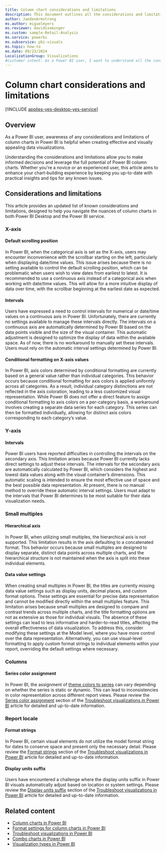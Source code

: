 ```yaml
---
title: Column chart considerations and limitations
description: This document outlines all the considerations and limitations for column charts in Power BI Desktop and Power BI service.
author: JaedenArmstrong
ms.author: miguelmyers
ms.reviewer: davidiseminger
ms.custom: sample-Retail-Analysis
ms.service: powerbi
ms.subservice: pbi-visuals
ms.topic: how-to
ms.date: 09/23/2024
LocalizationGroup: Visualizations
#customer intent: As a Power BI user, I want to understand all the considerations and limitions for column charts so that I can effectively and more easily build column chart visuals in Power BI Desktop and Power BI service.
---
```

# Column chart considerations and limitations

[!INCLUDE [applies-yes-desktop-yes-service](../includes/applies-yes-desktop-yes-service.md)]

## Overview

As a Power BI user, awareness of any considerations and limitations of column charts in Power BI is helpful when creating effective and visually appealing data visualizations.

Understanding the considerations and limitations allow you to make informed decisions and leverage the full potential of Power BI column charts. Whether you're a novice or an experienced user, this article aims to enhance your chart-building experience by keeping you up-to-date with practical insights and tips for any known issues.

## Considerations and limitations

This article provides an updated list of known considerations and limitations, designed to help you navigate the nuances of column charts in both Power BI Desktop and the Power BI service.

### X-axis

#### Default scrolling position

In Power BI, when the categorical axis is set as the X-axis, users may encounter inconvenience with the scrollbar starting on the left, particularly when displaying date/time values. This issue arises because there is no setting available to control the default scrolling position, which can be problematic when users wish to view dates from earliest to latest. It is recommended to use a continuous axis instead of a categorical axis when working with date/time values. This will allow for a more intuitive display of data over time, with the scrollbar beginning at the earliest date as expected.

#### Intervals

Users have expressed a need to control intervals for numerical or date/time values on a continuous axis in Power BI. Unfortunately, there are currently no settings available to manage these intervals directly. The intervals on a continuous axis are automatically determined by Power BI based on the data points visible and the size of the visual container. This automatic adjustment is designed to optimize the display of data within the available space. As of now, there is no workaround to manually set these intervals. Users must rely on the automatic interval settings determined by Power BI.

#### Conditional formatting on X-axis values

In Power BI, axis colors determined by conditional formatting are currently based on a general value rather than individual categories. This behavior occurs because conditional formatting for axis colors is applied uniformly across all categories. As a result, individual category distinctions are not reflected in the axis coloration, leading to a less customized visual representation. While Power BI does not offer a direct feature to assign conditional formatting to axis colors on a per-category basis, a workaround involves creating a separate data series for each category. This series can then be formatted individually, allowing for distinct axis colors corresponding to each category’s value.

### Y-axis

#### Intervals

Power BI users have reported difficulties in controlling the intervals on the secondary axis. This limitation arises because Power BI currently lacks direct settings to adjust these intervals. The intervals for the secondary axis are automatically calculated by Power BI, which considers the highest and lowest data values along with the visual container’s dimensions. This automatic scaling is intended to ensure the most effective use of space and the best possible data representation. At present, there is no manual method to override these automatic interval settings. Users must adapt to the intervals that Power BI determines to be most suitable for their data visualization needs.

### Small multiples

#### Hierarchical axis

In Power BI, when utilizing small multiples, the hierarchical axis is not supported. This limitation results in the axis defaulting to a concatenated format. This behavior occurs because small multiples are designed to display separate, distinct data points across multiple charts, and the hierarchical structure is not maintained when the axis is split into these individual elements.

#### Data value settings

When creating small multiples in Power BI, the titles are currently missing data value settings such as display units, decimal places, and custom format options. These settings are essential for precise data representation and cannot be modified directly within the small multiples feature. This limitation arises because small multiples are designed to compare and contrast trends across multiple charts, and the title formatting options are not as extensive as those for individual visuals. The absence of these settings can lead to less informative and harder-to-read titles, affecting the overall effectiveness of data visualization. To address this, consider modifying these settings at the Model level, where you have more control over the data representation. Alternatively, you can use visual-level formatting to apply custom format strings to individual elements within your report, overriding the default settings where necessary.

### Columns

#### Series color assignment

In Power BI, the assignment of [theme colors to series](../create-reports/desktop-report-themes.md#dynamic-series) can vary depending on whether the series is static or dynamic. This can lead to inconsistencies in color representation across different report views. Please review the [Series color assignment](power-bi-visualization-troubleshoot.md#series-color-assignment) section of the [Troubleshoot visualizations in Power BI](power-bi-visualization-troubleshoot.md) article for detailed and up-to-date information.

### Report locale

#### Format strings

In Power BI, certain visual elements do not utilize the model format string for dates to conserve space and present only the necessary detail. Please review the [Format strings](power-bi-visualization-troubleshoot.md#format-strings) section of the [Troubleshoot visualizations in Power BI](power-bi-visualization-troubleshoot.md) article for detailed and up-to-date information.

#### Display units suffix

Users have encountered a challenge where the display units suffix in Power BI visuals automatically adjust based on location or system settings. Please review the [Display units suffix](power-bi-visualization-troubleshoot.md#display-units-suffix) section of the [Troubleshoot visualizations in Power BI](power-bi-visualization-troubleshoot.md) article for detailed and up-to-date information.


## Related content

* [Column charts in Power BI](power-bi-visualization-column-charts.md)
* [Format settings for column charts in Power BI](power-bi-visualization-column-chart-format-settings.md)
* [Troubleshoot visualizations in Power BI](power-bi-visualization-troubleshoot.md)
* [Combo charts in Power BI](power-bi-visualization-combo-chart.md)
* [Visualization types in Power BI](power-bi-visualization-types-for-reports-and-q-and-a.md)
